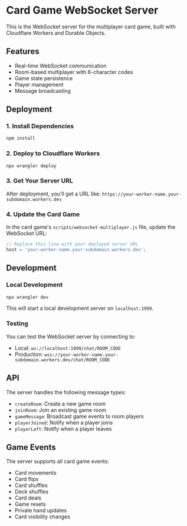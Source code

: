 # Card Game WebSocket Server

This is the WebSocket server for the multiplayer card game, built with Cloudflare Workers and Durable Objects.

## Features

- Real-time WebSocket communication
- Room-based multiplayer with 6-character codes
- Game state persistence
- Player management
- Message broadcasting

## Deployment

### 1. Install Dependencies

```bash
npm install
```

### 2. Deploy to Cloudflare Workers

```bash
npx wrangler deploy
```

### 3. Get Your Server URL

After deployment, you'll get a URL like:
`https://your-worker-name.your-subdomain.workers.dev`

### 4. Update the Card Game

In the card game's `scripts/websocket-multiplayer.js` file, update the WebSocket URL:

```javascript
// Replace this line with your deployed server URL
host = 'your-worker-name.your-subdomain.workers.dev';
```

## Development

### Local Development

```bash
npx wrangler dev
```

This will start a local development server on `localhost:1999`.

### Testing

You can test the WebSocket server by connecting to:
- Local: `ws://localhost:1999/chat/ROOM_CODE`
- Production: `wss://your-worker-name.your-subdomain.workers.dev/chat/ROOM_CODE`

## API

The server handles the following message types:

- `createRoom`: Create a new game room
- `joinRoom`: Join an existing game room
- `gameMessage`: Broadcast game events to room players
- `playerJoined`: Notify when a player joins
- `playerLeft`: Notify when a player leaves

## Game Events

The server supports all card game events:
- Card movements
- Card flips
- Card shuffles
- Deck shuffles
- Card deals
- Game resets
- Private hand updates
- Card visibility changes
